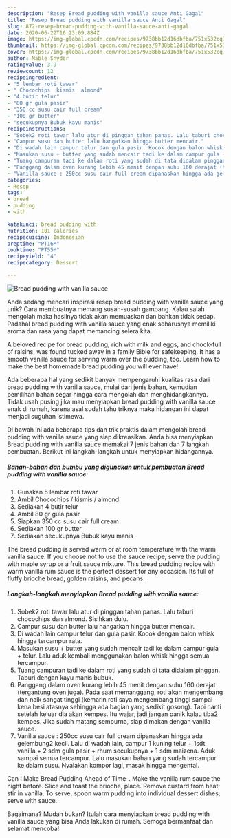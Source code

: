 ```yaml
---
description: "Resep Bread pudding with vanilla sauce Anti Gagal"
title: "Resep Bread pudding with vanilla sauce Anti Gagal"
slug: 872-resep-bread-pudding-with-vanilla-sauce-anti-gagal
date: 2020-06-22T16:23:09.884Z
image: https://img-global.cpcdn.com/recipes/9738bb12d16dbfba/751x532cq70/bread-pudding-with-vanilla-sauce-foto-resep-utama.jpg
thumbnail: https://img-global.cpcdn.com/recipes/9738bb12d16dbfba/751x532cq70/bread-pudding-with-vanilla-sauce-foto-resep-utama.jpg
cover: https://img-global.cpcdn.com/recipes/9738bb12d16dbfba/751x532cq70/bread-pudding-with-vanilla-sauce-foto-resep-utama.jpg
author: Mable Snyder
ratingvalue: 3.9
reviewcount: 12
recipeingredient:
- "5 lembar roti tawar"
- " Chocochips  kismis  almond"
- "4 butir telur"
- "80 gr gula pasir"
- "350 cc susu cair full cream"
- "100 gr butter"
- "secukupnya Bubuk kayu manis"
recipeinstructions:
- "Sobek2 roti tawar lalu atur di pinggan tahan panas. Lalu taburi chocochips dan almond. Sisihkan dulu."
- "Campur susu dan butter lalu hangatkan hingga butter mencair."
- "Di wadah lain campur telur dan gula pasir. Kocok dengan balon whisk hingga tercampur rata."
- "Masukan susu + butter yang sudah mencair tadi ke dalam campur gula + telur. Lalu aduk kembali menggunakan balon whisk hingga semua tercampur."
- "Tuang campuran tadi ke dalam roti yang sudah di tata didalam pinggan. Taburi dengan kayu manis bubuk."
- "Panggang dalam oven kurang lebih 45 menit dengan suhu 160 derajat (tergantung oven juga). Pada saat memanggang, roti akan mengembang dan naik sangat tinggi (kemarin roti saya mengembang tinggi sampai kena besi atasnya sehingga ada bagian yang sedikit gosong). Tapi nanti setelah keluar dia akan kempes. Itu wajar, jadi jangan panik kalau tiba2 kempes. Jika sudah matang sempurna, siap dimakan dengan vanilla sauce."
- "Vanilla sauce : 250cc susu cair full cream dipanaskan hingga ada gelembung2 kecil. Lalu di wadah lain, campur 1 kuning telur + 1sdt vanilla + 2 sdm gula pasir + rhum secukupnya + 1 sdm maizena. Aduk sampai semua tercampur. Lalu masukan bahan yang sudah tercampur ke dalam susu. Nyalakan kompor lagi, masak hingga mengental."
categories:
- Resep
tags:
- bread
- pudding
- with

katakunci: bread pudding with 
nutrition: 101 calories
recipecuisine: Indonesian
preptime: "PT16M"
cooktime: "PT55M"
recipeyield: "4"
recipecategory: Dessert

---
```



![Bread pudding with vanilla sauce](https://img-global.cpcdn.com/recipes/9738bb12d16dbfba/751x532cq70/bread-pudding-with-vanilla-sauce-foto-resep-utama.jpg)

Anda sedang mencari inspirasi resep bread pudding with vanilla sauce yang unik? Cara membuatnya memang susah-susah gampang. Kalau salah mengolah maka hasilnya tidak akan memuaskan dan bahkan tidak sedap. Padahal bread pudding with vanilla sauce yang enak seharusnya memiliki aroma dan rasa yang dapat memancing selera kita.

A beloved recipe for bread pudding, rich with milk and eggs, and chock-full of raisins, was found tucked away in a family Bible for safekeeping. It has a smooth vanilla sauce for serving warm over the pudding, too. Learn how to make the best homemade bread pudding you will ever have!

Ada beberapa hal yang sedikit banyak mempengaruhi kualitas rasa dari bread pudding with vanilla sauce, mulai dari jenis bahan, kemudian pemilihan bahan segar hingga cara mengolah dan menghidangkannya. Tidak usah pusing jika mau menyiapkan bread pudding with vanilla sauce enak di rumah, karena asal sudah tahu triknya maka hidangan ini dapat menjadi suguhan istimewa.


Di bawah ini ada beberapa tips dan trik praktis dalam mengolah bread pudding with vanilla sauce yang siap dikreasikan. Anda bisa menyiapkan Bread pudding with vanilla sauce memakai 7 jenis bahan dan 7 langkah pembuatan. Berikut ini langkah-langkah untuk menyiapkan hidangannya.

<!--inarticleads1-->

##### Bahan-bahan dan bumbu yang digunakan untuk pembuatan Bread pudding with vanilla sauce:

1. Gunakan 5 lembar roti tawar
1. Ambil  Chocochips / kismis / almond
1. Sediakan 4 butir telur
1. Ambil 80 gr gula pasir
1. Siapkan 350 cc susu cair full cream
1. Sediakan 100 gr butter
1. Sediakan secukupnya Bubuk kayu manis


The bread pudding is served warm or at room temperature with the warm vanilla sauce. If you choose not to use the sauce recipe, serve the pudding with maple syrup or a fruit sauce mixture. This bread pudding recipe with warm vanilla rum sauce is the perfect dessert for any occasion. Its full of fluffy brioche bread, golden raisins, and pecans. 

<!--inarticleads2-->

##### Langkah-langkah menyiapkan Bread pudding with vanilla sauce:

1. Sobek2 roti tawar lalu atur di pinggan tahan panas. Lalu taburi chocochips dan almond. Sisihkan dulu.
1. Campur susu dan butter lalu hangatkan hingga butter mencair.
1. Di wadah lain campur telur dan gula pasir. Kocok dengan balon whisk hingga tercampur rata.
1. Masukan susu + butter yang sudah mencair tadi ke dalam campur gula + telur. Lalu aduk kembali menggunakan balon whisk hingga semua tercampur.
1. Tuang campuran tadi ke dalam roti yang sudah di tata didalam pinggan. Taburi dengan kayu manis bubuk.
1. Panggang dalam oven kurang lebih 45 menit dengan suhu 160 derajat (tergantung oven juga). Pada saat memanggang, roti akan mengembang dan naik sangat tinggi (kemarin roti saya mengembang tinggi sampai kena besi atasnya sehingga ada bagian yang sedikit gosong). Tapi nanti setelah keluar dia akan kempes. Itu wajar, jadi jangan panik kalau tiba2 kempes. Jika sudah matang sempurna, siap dimakan dengan vanilla sauce.
1. Vanilla sauce : 250cc susu cair full cream dipanaskan hingga ada gelembung2 kecil. Lalu di wadah lain, campur 1 kuning telur + 1sdt vanilla + 2 sdm gula pasir + rhum secukupnya + 1 sdm maizena. Aduk sampai semua tercampur. Lalu masukan bahan yang sudah tercampur ke dalam susu. Nyalakan kompor lagi, masak hingga mengental.


Can I Make Bread Pudding Ahead of Time-. Make the vanilla rum sauce the night before. Slice and toast the brioche, place. Remove custard from heat; stir in vanilla. To serve, spoon warm pudding into individual dessert dishes; serve with sauce. 

Bagaimana? Mudah bukan? Itulah cara menyiapkan bread pudding with vanilla sauce yang bisa Anda lakukan di rumah. Semoga bermanfaat dan selamat mencoba!
